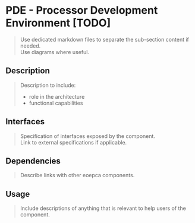 # PDE - Processor Development Environment [TODO]

> Use dedicated markdown files to separate the sub-section content if needed.<br>
> Use diagrams where useful.

## Description

> Description to include:
> 
> * role in the architecture
> * functional capabilities

## Interfaces

> Specification of interfaces exposed by the component.<br>
> Link to external specifications if applicable.

## Dependencies

> Describe links with other eoepca components.

## Usage

> Include descriptions of anything that is relevant to help users of the component.
